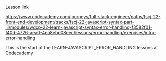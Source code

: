 Lesson link

https://www.codecademy.com/journeys/full-stack-engineer/paths/fscj-22-front-end-development/tracks/fscj-22-javascript-syntax-part-iii/modules/wdcp-22-learn-javascript-syntax-error-handling-f3582f01-f40d-4726-aea0-4ea8ebd08eec/lessons/error-handling/exercises/intro-error-handling


This is the start of the LEARN-JAVASCRIPT_ERROR_HANDLING lessons at Codecademy
